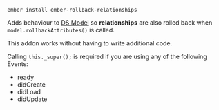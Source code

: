 `ember install ember-rollback-relationships`

Adds behaviour to [DS.Model](http://emberjs.com/api/data/classes/DS.Model.html) so **relationships** are also rolled back when `model.rollbackAttributes()` is called.

This addon works without having to write additional code.

Calling `this._super();` is required if you are using any of the following Events:
- ready
- didCreate
- didLoad
- didUpdate
